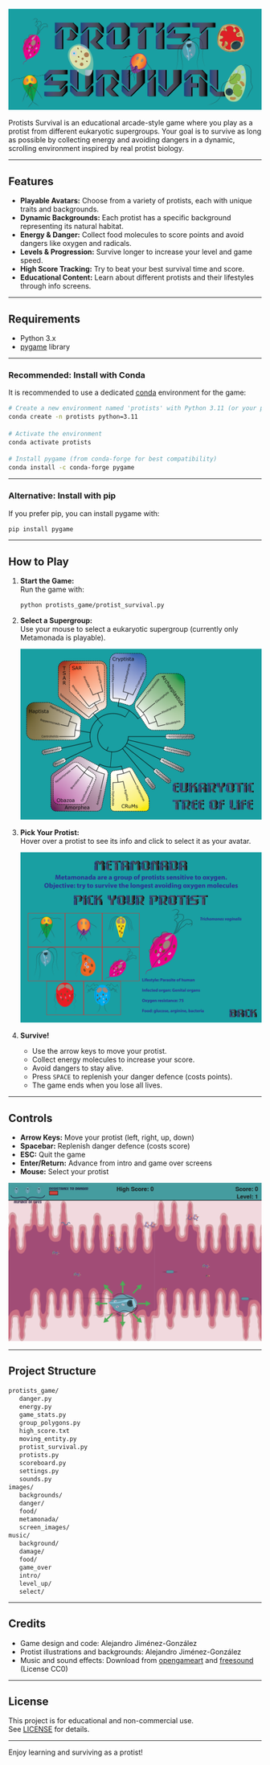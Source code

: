 <p align="center">
  <img src="images/screen_images/tittle.png" alt="Protists Survival Title" />
</p>

Protists Survival is an educational arcade-style game where you play as a protist from different eukaryotic supergroups. Your goal is to survive as long as possible by collecting energy and avoiding dangers in a dynamic, scrolling environment inspired by real protist biology.

---

## Features

- **Playable Avatars:** Choose from a variety of protists, each with unique traits and backgrounds.
- **Dynamic Backgrounds:** Each protist has a specific background representing its natural habitat.
- **Energy & Danger:** Collect food molecules to score points and avoid dangers like oxygen and radicals.
- **Levels & Progression:** Survive longer to increase your level and game speed.
- **High Score Tracking:** Try to beat your best survival time and score.
- **Educational Content:** Learn about different protists and their lifestyles through info screens.

---

## Requirements

- Python 3.x
- [pygame](https://www.pygame.org/) library

---

### Recommended: Install with Conda

It is recommended to use a dedicated [conda](https://docs.conda.io/en/latest/) environment for the game:

```bash
# Create a new environment named 'protists' with Python 3.11 (or your preferred version)
conda create -n protists python=3.11

# Activate the environment
conda activate protists

# Install pygame (from conda-forge for best compatibility)
conda install -c conda-forge pygame
```

---

### Alternative: Install with pip

If you prefer pip, you can install pygame with:

```bash
pip install pygame
```

---

## How to Play

1. **Start the Game:**  
   Run the game with:
   ```bash
   python protists_game/protist_survival.py
   ```

2. **Select a Supergroup:**  
   Use your mouse to select a eukaryotic supergroup (currently only Metamonada is playable).
   <p align="center">
   <img src="images/screen_images/selection_screen.png" alt="Eukaryotic Tree of Life" />
   </p>

3. **Pick Your Protist:**  
   Hover over a protist to see its info and click to select it as your avatar.
   <p align="center">
   <img src="images/screen_images/metamonada/metamonada_selection_tvaginalis.png" alt="Metamonada selection panel" />
   </p>


4. **Survive!**  
   - Use the arrow keys to move your protist.
   - Collect energy molecules to increase your score.
   - Avoid dangers to stay alive.
   - Press `SPACE` to replenish your danger defence (costs points).
   - The game ends when you lose all lives.

---

## Controls

- **Arrow Keys:** Move your protist (left, right, up, down)
- **Spacebar:** Replenish danger defence (costs score)
- **ESC:** Quit the game
- **Enter/Return:** Advance from intro and game over screens
- **Mouse:** Select your protist
<p align="center">
<img src="images/screen_images/example_screen/m_exilis_example.png" alt="M. exilis game" />
</p>


---

## Project Structure

```
protists_game/
   danger.py
   energy.py
   game_stats.py
   group_polygons.py
   high_score.txt
   moving_entity.py
   protist_survival.py
   protists.py
   scoreboard.py
   settings.py
   sounds.py
images/
   backgrounds/
   danger/
   food/
   metamonada/
   screen_images/
music/
   background/
   damage/
   food/
   game_over
   intro/
   level_up/
   select/
```

---

## Credits

- Game design and code: Alejandro Jiménez-González
- Protist illustrations and backgrounds: Alejandro Jiménez-González
- Music and sound effects: Download from [opengameart](https://opengameart.org/) and [freesound](https://freesound.org/) (License CC0)

---

## License

This project is for educational and non-commercial use.  
See [LICENSE](LICENSE) for details.

---

Enjoy learning and surviving as a protist!